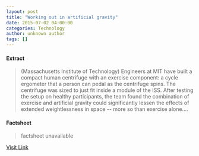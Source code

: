 ```yaml
---
layout: post
title: "Working out in artificial gravity"
date: 2015-07-02 04:00:00
categories: Technology
author: unknown author
tags: []
---
```



#### Extract
>(Massachusetts Institute of Technology) Engineers at MIT have built a compact human centrifuge with an exercise component: a cycle ergometer that a person can pedal as the centrifuge spins. The centrifuge was sized to just fit inside a module of the ISS. After testing the setup on healthy participants, the team found the combination of exercise and artificial gravity could significantly lessen the effects of extended weightlessness in space -- more so than exercise alone....

#### Factsheet
>factsheet unavailable

[Visit Link](http://www.eurekalert.org/pub_releases/2015-07/miot-woi070215.php)


